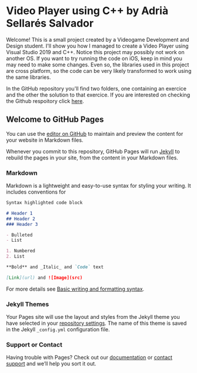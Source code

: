 # Video Player using C++ by Adrià Sellarés Salvador

Welcome! This is a small project created by a Videogame Development and Design student. I'll show you how I managed to create a Video Player using Visual Studio 2019 and C++. Notice this project may possibly not work on another OS. If you want to try running the code on iOS, keep in mind you may need to make some changes. Even so, the libraries used in this project are cross platform, so the code can be very likely transformed to work using the same libraries.

In the GitHub repository you'll find two folders, one containing an exercice and the other the solution to that exercice. If you are interested on checking the Github respoitory click [here](https://github.com/AdriaSeSa/VideoPlayerCpp).









## Welcome to GitHub Pages

You can use the [editor on GitHub](https://github.com/AdriaSeSa/VideoPlayerCpp/edit/gh-pages/index.md) to maintain and preview the content for your website in Markdown files.

Whenever you commit to this repository, GitHub Pages will run [Jekyll](https://jekyllrb.com/) to rebuild the pages in your site, from the content in your Markdown files.

### Markdown

Markdown is a lightweight and easy-to-use syntax for styling your writing. It includes conventions for

```markdown
Syntax highlighted code block

# Header 1
## Header 2
### Header 3

- Bulleted
- List

1. Numbered
2. List

**Bold** and _Italic_ and `Code` text

[Link](url) and ![Image](src)
```

For more details see [Basic writing and formatting syntax](https://docs.github.com/en/github/writing-on-github/getting-started-with-writing-and-formatting-on-github/basic-writing-and-formatting-syntax).

### Jekyll Themes

Your Pages site will use the layout and styles from the Jekyll theme you have selected in your [repository settings](https://github.com/AdriaSeSa/VideoPlayerCpp/settings/pages). The name of this theme is saved in the Jekyll `_config.yml` configuration file.

### Support or Contact

Having trouble with Pages? Check out our [documentation](https://docs.github.com/categories/github-pages-basics/) or [contact support](https://support.github.com/contact) and we’ll help you sort it out.

